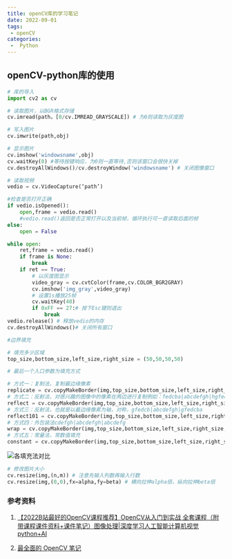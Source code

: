 ```yaml
---
title: openCV库的学习笔记
date: 2022-09-01
tags:
 - openCV
categories:
 -  Python
---
```

## openCV-python库的使用

```python
# 库的导入
import cv2 as cv
```

```python
# 读取图片，以BGR格式存储
cv.imread(path，[0/cv.IMREAD_GRAYSCALE]) # 为0则读取为灰度图
```

```python
# 写入图片
cv.imwrite(path,obj)
```

```python
# 显示图片
cv.imshow('windowsname',obj)
cv.waitKey(0) #等待按键响应，为0则一直等待,否则该窗口会很快关掉
cv.destroyAllWindows()/cv.destroyWindow('windowsname') # 关闭图像窗口
```

```python
# 读取视频
vedio = cv.VideoCapture(‘path’)

#检查是否打开正确
if vedio.isOpened():
    open,frame = vedio.read() 
    #vedio.read()返回是否正常打开以及当前帧，循环执行可一直读取后面的帧 
else:
    open = False

while open:
    ret,frame = vedio.read()
    if frame is None:
        break
    if ret == True:
        # 以灰度图显示
        video_gray = cv.cvtColor(frame,cv.COLOR_BGR2GRAY)
        cv.imshow('img_gray',video_gray)
        # 设置1s播放25帧
        cv.waitKey(40)
        if 0xFF == 27:# 按下Esc键则退出
            break
vedio.release() # 释放vedio的内存
cv.destroyAllWindows()# 关闭所有窗口
```

```python
#边界填充

# 填充多少区域
top_size,bottom_size,left_size,right_size = (50,50,50,50)  

# 最后一个入口参数为填充方式

# 方式一：复制法，复制最边缘像素
replicate = cv.copyMakeBorder(img,top_size,bottom_size,left_size,right_size,cv.BORDER_REPLICATE) 
# 方式二：反射法，对感兴趣的图像中的像素在两边进行复制例如：fedcba|abcdefgh|hgfedcb
reflect = cv.copyMakeBorder(img,top_size,bottom_size,left_size,right_size,cv.BORDER_REFLECT)
# 方式三：反射法，也就是以最边缘像素为轴，对称，gfedcb|abcdefgh|gfedcba
reflect101 = cv.copyMakeBorder(img,top_size,bottom_size,left_size,right_size,cv.BORDER_REFLECT_101)      
# 方式四：外包装法cdefgh|abcdefgh|abcdefg
wrap = cv.copyMakeBorder(img,top_size,bottom_size,left_size,right_size,cv.BORDER_WRAP)
# 方式五：常量法，常数值填充
constant = cv.copyMakeBorder(img,top_size,bottom_size,left_size,right_size,cv.BORDER_CONSTANT,value=0)
```

![各填充法对比](http://imagebed.krins.cloud/api/image/D0T2B28R.png#pic_center)

```python
# 修改图片大小
cv.resize(img,(n,m)) # 注意先输入列数再输入行数
cv.resize(img,(0,0),fx=alpha,fy=beta) # 横向拉伸alpha倍，纵向拉伸beta倍
```

### 参考资料

1. [【2022B站最好的OpenCV课程推荐】OpenCV从入门到实战 全套课程（附带课程课件资料+课件笔记）图像处理|深度学习人工智能计算机视觉python+AI](https://www.bilibili.com/video/BV1PV411774y?p=9&spm_id_from=pageDriver&vd_source=f7fc0a964268b45e70067d58c7c397fc)

2. [最全面的 OpenCV 笔记](https://github.com/AccumulateMore/OpenCV)
